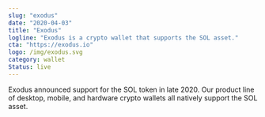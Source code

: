 ```yaml
---
slug: "exodus"
date: "2020-04-03"
title: "Exodus"
logline: "Exodus is a crypto wallet that supports the SOL asset."
cta: "https://exodus.io"
logo: /img/exodus.svg
category: wallet
Status: live
---
```


Exodus announced support for the SOL token in late 2020. Our product line of desktop, mobile, and hardware crypto wallets all natively support the SOL asset.
